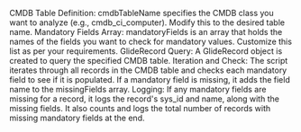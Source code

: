  CMDB Table Definition:
        cmdbTableName specifies the CMDB class you want to analyze (e.g., cmdb_ci_computer).
        Modify this to the desired table name.
Mandatory Fields Array:
        mandatoryFields is an array that holds the names of the fields you want to check for mandatory values. Customize this list as per your requirements.
GlideRecord Query:
        A GlideRecord object is created to query the specified CMDB table.
Iteration and Check:
        The script iterates through all records in the CMDB table and checks each mandatory field to see if it is populated.
        If a mandatory field is missing, it adds the field name to the missingFields array.
Logging:
        If any mandatory fields are missing for a record, it logs the record's sys_id and name, along with the missing fields.
        It also counts and logs the total number of records with missing mandatory fields at the end.
